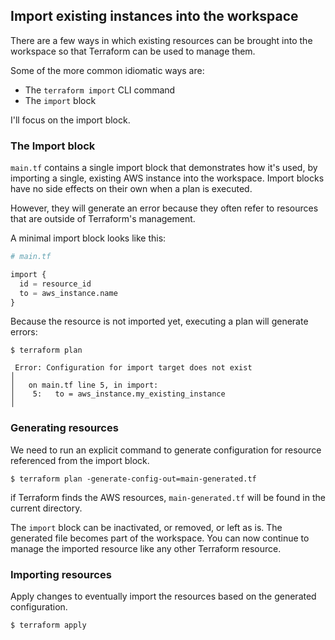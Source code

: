 Import existing instances into the workspace
---

There are a few ways in which existing resources can be brought into the workspace so that Terraform can be used to manage them.

Some of the more common idiomatic ways are:

- The `terraform import` CLI command
- The `import` block

I'll focus on the import block.

### The Import block

`main.tf` contains a single import block that demonstrates how it's used, by importing a single, existing AWS instance
into the workspace. Import blocks have no side effects on their own when a plan is executed. 

However, they will generate an error because they often refer to resources that are outside of Terraform's management.

A minimal import block looks like this:

```terraform
# main.tf

import {
  id = resource_id
  to = aws_instance.name
}
```

Because the resource is not imported yet, executing a plan will generate errors:

`$ terraform plan`

```commandline
 Error: Configuration for import target does not exist
│ 
│   on main.tf line 5, in import:
│    5:   to = aws_instance.my_existing_instance
│ 
```

### Generating resources

We need to run an explicit command to generate configuration for resource referenced from the import block.

`$ terraform plan -generate-config-out=main-generated.tf`

if Terraform finds the AWS resources, `main-generated.tf` will be found in the current directory. 

The `import` block can be inactivated, or removed, or left as is. The generated file becomes part of the workspace. You can now continue to manage the imported resource like any other Terraform resource.

### Importing resources

Apply changes to eventually import the resources based on the generated configuration.

`$ terraform apply`
